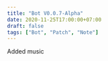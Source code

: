 ```yaml
---
title: "Bot V0.0.7-Alpha"
date: 2020-11-25T17:00:00+07:00
draft: false
tags: ["Bot", "Patch", "Note"]
---
```


Added music
